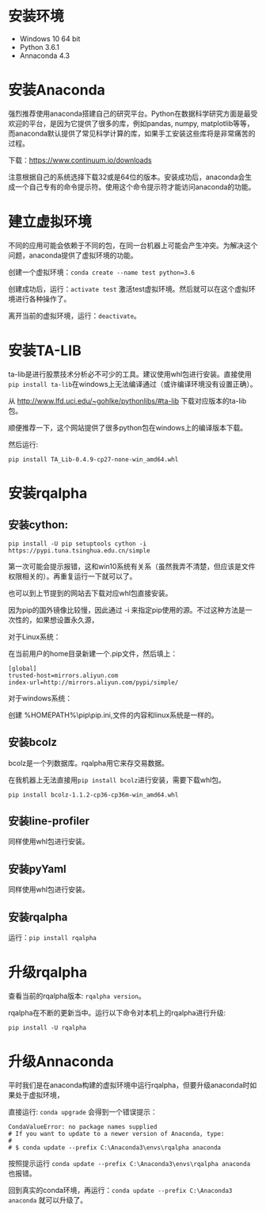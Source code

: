 # 安装环境

* Windows 10 64 bit
* Python 3.6.1
* Annaconda 4.3

# 安装Anaconda

强烈推荐使用anaconda搭建自己的研究平台。Python在数据科学研究方面是最受欢迎的平台，是因为它提供了很多的库，例如pandas, numpy, matplotlib等等，而anaconda默认提供了常见科学计算的库，如果手工安装这些库将是非常痛苦的过程。

下载：https://www.continuum.io/downloads

注意根据自己的系统选择下载32或是64位的版本。安装成功后，anaconda会生成一个自己专有的命令提示符。使用这个命令提示符才能访问anaconda的功能。

# 建立虚拟环境

不同的应用可能会依赖于不同的包，在同一台机器上可能会产生冲突。为解决这个问题，anaconda提供了虚拟环境的功能。

创建一个虚拟环境：```conda create --name test python=3.6```

创建成功后，运行：```activate test``` 激活test虚拟环境。然后就可以在这个虚拟环境进行各种操作了。

离开当前的虚拟环境，运行：```deactivate```。

# 安装TA-LIB

ta-lib是进行股票技术分析必不可少的工具。建议使用whl包进行安装。直接使用 ```pip install ta-lib```在windows上无法编译通过（或许编译环境没有设置正确）。

从 http://www.lfd.uci.edu/~gohlke/pythonlibs/#ta-lib 下载对应版本的ta-lib包。

顺便推荐一下，这个网站提供了很多python包在windows上的编译版本下载。

然后运行:

```pip install TA_Lib-0.4.9-cp27-none-win_amd64.whl```

# 安装rqalpha

## 安装cython:

```pip install -U pip setuptools cython -i https://pypi.tuna.tsinghua.edu.cn/simple```

第一次可能会提示报错，这和win10系统有关系（虽然我弄不清楚，但应该是文件权限相关的）。再重复运行一下就可以了。

也可以到上节提到的网站去下载对应whl包直接安装。

因为pip的国外镜像比较慢，因此通过 -i 来指定pip使用的源。不过这种方法是一次性的，如果想设置永久源，

对于Linux系统：

在当前用户的home目录新建一个.pip文件，然后填上：

```
[global]
trusted-host=mirrors.aliyun.com
index-url=http://mirrors.aliyun.com/pypi/simple/
```

对于windows系统：

创建 %HOMEPATH%\pip\pip.ini,文件的内容和linux系统是一样的。


## 安装bcolz

bcolz是一个列数据库。rqalpha用它来存交易数据。

在我机器上无法直接用```pip install bcolz```进行安装，需要下载whl包。

```pip install bcolz-1.1.2-cp36-cp36m-win_amd64.whl```

## 安装line-profiler

同样使用whl包进行安装。

## 安装pyYaml

同样使用whl包进行安装。

## 安装rqalpha

运行：```pip install rqalpha```


# 升级rqalpha

查看当前的rqalpha版本: ```rqalpha version```。

rqalpha在不断的更新当中。运行以下命令对本机上的rqalpha进行升级:

    pip install -U rqalpha

# 升级Annaconda

平时我们是在anaconda构建的虚拟环境中运行rqalpha，但要升级anaconda时如果处于虚拟环境，

直接运行: ```conda upgrade``` 会得到一个错误提示：

```
CondaValueError: no package names supplied
# If you want to update to a newer version of Anaconda, type:
#
# $ conda update --prefix C:\Anaconda3\envs\rqalpha anaconda
```
按照提示运行 ```conda update --prefix C:\Anaconda3\envs\rqalpha anaconda``` 也报错。

回到真实的conda环境，再运行：```conda update --prefix C:\Anaconda3 anaconda``` 就可以升级了。